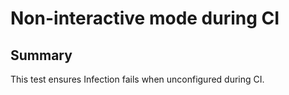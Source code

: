 # Non-interactive mode during CI

## Summary

This test ensures Infection fails when unconfigured during CI.
